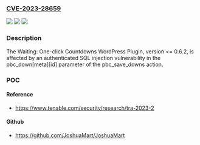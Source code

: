 ### [CVE-2023-28659](https://cve.mitre.org/cgi-bin/cvename.cgi?name=CVE-2023-28659)
![](https://img.shields.io/static/v1?label=Product&message=Waiting%3A%20One-click%20Countdowns%20WordPress%20Plugin&color=blue)
![](https://img.shields.io/static/v1?label=Version&message=n%2Fa&color=blue)
![](https://img.shields.io/static/v1?label=Vulnerability&message=Authenticated%20SQL%20Injection&color=brighgreen)

### Description

The Waiting: One-click Countdowns WordPress Plugin, version <= 0.6.2, is affected by an authenticated SQL injection vulnerability in the pbc_down[meta][id] parameter of the pbc_save_downs action.

### POC

#### Reference
- https://www.tenable.com/security/research/tra-2023-2

#### Github
- https://github.com/JoshuaMart/JoshuaMart

